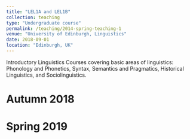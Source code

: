 ```yaml
---
title: "LEL1A and LEL1B"
collection: teaching
type: "Undergraduate course"
permalink: /teaching/2014-spring-teaching-1
venue: "University of Edinburgh, Linguistics"
date: 2018-09-01
location: "Edinburgh, UK"
---
```


Introductory Linguistics Courses covering basic areas of linguistics: Phonology and Phonetics, Syntax, Semantics and Pragmatics, Historical Linguistics, and Sociolinguistics.


Autumn 2018
======

Spring 2019
======
